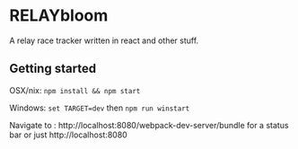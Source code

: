 # RELAYbloom

A relay race tracker written in react and other stuff. 

## Getting started

OSX/nix: `npm install && npm start`

Windows: `set TARGET=dev` then `npm run winstart`

Navigate to : http://localhost:8080/webpack-dev-server/bundle for a status bar or just http://localhost:8080